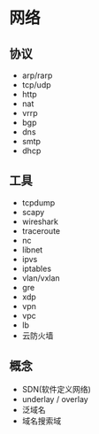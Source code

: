 # 网络

## 协议
- arp/rarp
- tcp/udp
- http
- nat
- vrrp
- bgp
- dns
- smtp
- dhcp

## 工具
- tcpdump
- scapy
- wireshark
- traceroute
- nc
- libnet
- ipvs
- iptables
- vlan/vxlan
- gre
- xdp
- vpn
- vpc
- lb
- 云防火墙

## 概念
- SDN(软件定义网络)
- underlay / overlay
- 泛域名
- 域名搜索域
